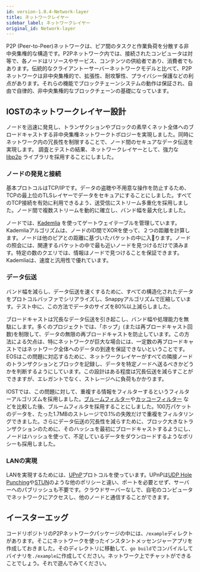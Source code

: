 ```yaml
---
id: version-1.0.4-Network-layer
title: ネットワークレイヤー
sidebar_label: ネットワークレイヤー
original_id: Network-layer
---
```


P2P (Peer-to-Peer)ネットワークは、ピア間のタスクと作業負荷を分散する非中央集権的な構造です。P2Pネットワーク内では、接続されたコンピュータは対等で、各ノードはリソースやサービス、コンテンツの供給者であり、消費者でもあります。伝統的なクライアントーサーバーネットワークモデルと比べて、P2Pネットワークは非中央集権的で、拡張性、耐攻撃性、プライバシー保護などの利点があります。それらの機能でブロックチェーンシステムの動作は保証され、自由で自律的、非中央集権的なブロックチェーンの基礎になっています。

## IOSTのネットワークレイヤー設計

ノードを迅速に発見し、トランザクションやブロックの素早くネット全体へのブロードキャストする非中央集権ネットワークトポロジーを実現しました。同時にネットワーク内の冗長性を制限することで、ノード間のセキュアなデータ伝送を実現します。
調査とテストの結果、ネットワークレイヤーとして、強力な[libp2p](https://github.com/libp2p/go-libp2p) ライブラリを採用することにしました。

### ノードの発見と接続

基本プロトコルはTCP/IPです。データの盗聴や不用意な操作を防止するため、TCPの最上位のTLSレイヤーでデータをセキュアにすることにしました。すべてのTCP接続を有効に利用できるよう、送受信にストリーム多重化を採用しました。ノード間で複数ストリームを動的に確立し、バンド幅を最大化しました。

ノードでは、[Kademlia](https://en.wikipedia.org/wiki/Kademlia) を使ってゲートウェイテーブルを管理しています。Kademliaアルゴリズムは、ノードのID間でXORを使って、２つの距離を計算します。ノードは他のピアとの距離に基づいたバケットの中に入ります。ノードの照会には、関連するバケットの中で最も近いノードを見つけるだけで済みます。特定の数のクエリでは、情報はノードで見つけることを保証できます。Kademliaは、速度と汎用性で優れています。

### データ伝送

バンド幅を減らし、データ伝送を速くするために、すべての構造化されたデータをプロトコルバッファでシリアライズし、Snappyアルゴリズムで圧縮しています。テスト中に、この方法でデータのサイズを80%以上減らしました。

ブロードキャストは冗長なデータ伝送を引き起こし、バンド幅や処理能力を無駄にします。多くのプロジェクトでは、「ホップ」(または再ブロードキャスト回数)を制限して、データの無限の再ブロードキャストを防止しています。この方法による欠点は、特にネットワークが巨大な場合には、一定数の再ブロードキャストではネットワーク全体へのデータの到達を保証できないということです。EOSはこの問題に対応するために、ネットワークレイヤーがすべての隣接ノードのトランザクションとブロックを記録し、データを特定ノードへ送るべきかどうかを判断するようにしています。この設計はある程度は冗長伝送を減らすことができますが、エレガントでなく、ストレージへに負荷もかかります。


IOSTでは、この問題に対して、重複する情報をフィルターするというフィルターアルゴリズムを採用しました。[ブルームフィルター](https://en.wikipedia.org/wiki/Bloom_filter)や[カッコーフィルター](https://brilliant.org/wiki/cuckoo-filter) などを比較した後、ブルームフィルタを採用することにしました。100万パケットのデータを、たった1.7MBのストレージで0.1%の失敗だけで重複をフィルタリングできました。さらにデータ伝送の冗長性を減らすために、ブロック大きなトランザクションのために、そのハッシュを最初にブロードキャストするようにし、ノードはハッシュを使って、不足しているデータをダウンロードするようなポリシーも採用しました。

### LANの実現

LANを実現するためには、[UPnP](https://en.wikipedia.org/wiki/Universal_Plug_and_Play)プロトコルを使っています。UPnPは[UDP Hole Punching](https://en.wikipedia.org/wiki/UDP_hole_punching)や[STUN](https://en.wikipedia.org/wiki/STUN)のような他のポリシーと違い、ポートを必要とせず、サーバーへのパブリッシュも不要です。クラウドサーバーなしで、自宅のコンピュータでネットワークにアクセスし、他のノードと通信することができます。

## イースターエッグ

コードリポジトリのP2Pネットワークパッケージの中には、`/example`ディレクトがあります。そこにネットワークを使ったインスタントメッセンジャーアプリを作成しておきました。そのディレクトリに移動して、`go build`でコンパイルしてバイナリを`./example`に作成してください。ネットワーク上でチャットができることでしょう。それで遊んでみてください。
